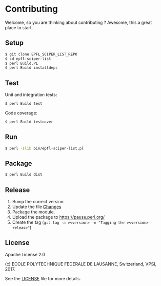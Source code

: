 Contributing
============

Welcome, so you are thinking about contributing ?
Awesome, this a great place to start.

Setup
-----

```bash
$ git clone EPFL_SCIPER_LIST_REPO
$ cd epfl-sciper-list
$ perl Build.PL
$ perl Build installdeps
```

Test
----

Unit and integration tests:

```bash
$ perl Build test
```

Code coverage:

```bash
$ perl Build testcover
```

Run
---

```bash
$ perl -Ilib bin/epfl-sciper-list.pl
```

Package
-------

```bash
$ perl Build dist
```

Release
-------

  1. Bump the correct version.
  2. Update the file [Changes](Changes)
  3. Package the module.
  4. Upload the package to https://pause.perl.org/
  5. Create the tag (``git tag -a v<version> -m "Tagging the v<version> release"``) 

License
-------

Apache License 2.0

(c) ECOLE POLYTECHNIQUE FEDERALE DE LAUSANNE, Switzerland, VPSI, 2017.

See the [LICENSE](LICENSE) file for more details.
